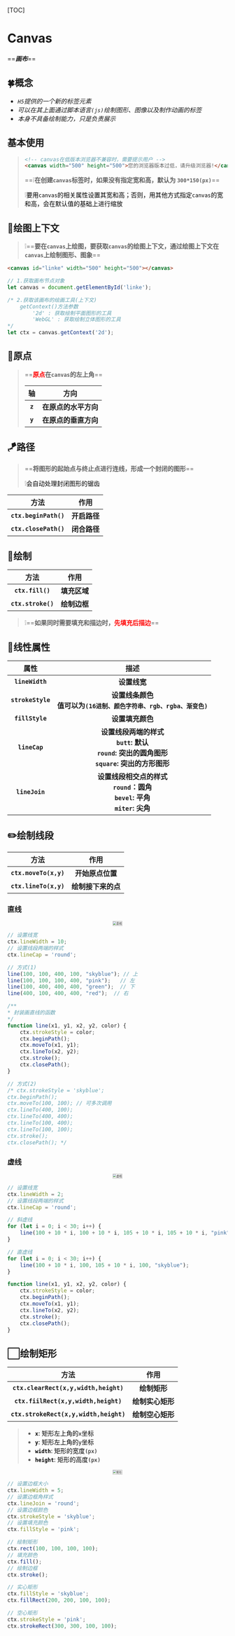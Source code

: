 [TOC]

# Canvas

==***画布***==



## 🍀概念

+ *`H5`提供的一个新的标签元素*
+ *可以在其上面通过脚本语言`(js)`绘制图形、图像以及制作动画的标签*
+ *本身不具备绘制能力，只是负责展示*













## 基本使用

> ~~~html
> <!-- canvas在低版本浏览器不兼容时，需要提示用户 -->
> <canvas width="500" height="500">您的浏览器版本过低，请升级浏览器!</canvas>
> ~~~
>
> ==:grey_exclamation:**在创建`canvas`标签时，如果没有指定宽和高，默认为 `300*150(px)`**==
>
> ❕<span style=color:black;>要用`canvas`的相关属性设置其宽和高；否则，用其他方式指定`canvas`的宽和高，会在默认值的基础上进行缩放</span>













## 🎈绘图上下文

> :grey_exclamation:==**要在`canvas`上绘图，要获取`canvas`的绘图上下文，通过绘图上下文在`canvas`上绘制图形、图象**==

~~~html
<canvas id="linke" width="500" height="500"></canvas>
~~~

~~~javascript
// 1.获取画布节点对象
let canvas = document.getElementById('linke');

/* 2.获取该画布的绘画工具(上下文)
	getContext()方法参数
    	'2d' : 获取绘制平面图形的工具
        'WebGL' : 获取绘制立体图形的工具
*/
let ctx = canvas.getContext('2d');
~~~



















## 🚩原点

> ==**<span style=color:red;>原点</span>在`canvas`的左上角**==
>
> |   轴    |         方向         |
> | :-----: | :------------------: |
> | **`z`** | **在原点的水平方向** |
> | **`y`** | **在原点的垂直方向** |















## 🪁路径

> ==**将图形的起始点与终止点进行连线，形成一个封闭的图形**==
>
> ❕<span style=color:black;>会自动处理封闭图形的锯齿</span>

|         方法          |     作用     |
| :-------------------: | :----------: |
| **`ctx.beginPath()`** | **开启路径** |
| **`ctx.closePath()`** | **闭合路径** |













## 🎨绘制

|        方法        |     作用     |
| :----------------: | :----------: |
|  **`ctx.fill()`**  | **填充区域** |
| **`ctx.stroke()`** | **绘制边框** |

> :grey_exclamation:==**如果同时需要填充和描边时，<span style=color:red;>先填充后描边</span>**==

















## 🏏线性属性

|       属性        |                             描述                             |
| :---------------: | :----------------------------------------------------------: |
|  **`lineWidth`**  |                         **设置线宽**                         |
| **`strokeStyle`** | **设置线条颜色<br>值可以为`(16进制、颜色字符串、rgb、rgba、渐变色)`** |
|  **`fillStyle`**  |                       **设置填充颜色**                       |
|   **`lineCap`**   | **设置线段两端的样式<br>`butt`: 默认<br>`round`: 突出的圆角图形<br>`square`: 突出的方形图形** |
|  **`lineJoin`**   | **设置线段相交点的样式<br>`round`：圆角<br>`bevel`: 平角<br>`miter`: 尖角** |













## :pencil2:绘制线段

|         方法          |        作用        |
| :-------------------: | :----------------: |
| **`ctx.moveTo(x,y)`** |  **开始原点位置**  |
| **`ctx.lineTo(x,y)`** | **绘制接下来的点** |







### 直线

<center><img src="images/%E7%9B%B4%E7%BA%BF.png" style="zoom:45%;border:thin solid silver;" title="直线" /></center>

~~~javascript
// 设置线宽
ctx.lineWidth = 10;
// 设置线段两端的样式
ctx.lineCap = 'round';

// 方式(1)
line(100, 100, 400, 100, "skyblue"); // 上
line(100, 100, 100, 400, "pink"); 	// 左
line(100, 400, 400, 400, "green");  // 下
line(400, 100, 400, 400, "red");  // 右

/** 
* 封装画直线的函数
*/
function line(x1, y1, x2, y2, color) {
    ctx.strokeStyle = color;
    ctx.beginPath();
    ctx.moveTo(x1, y1);
    ctx.lineTo(x2, y2);
    ctx.stroke();
    ctx.closePath();
}

// 方式(2)
/* ctx.strokeStyle = 'skyblue';
ctx.beginPath();
ctx.moveTo(100, 100); // 可多次调用
ctx.lineTo(400, 100);
ctx.lineTo(400, 400);
ctx.lineTo(100, 400);
ctx.lineTo(100, 100);
ctx.stroke();
ctx.closePath(); */
~~~













### 虚线

<center><img src="images/%E8%99%9A%E7%BA%BF.png" style="zoom:45%;border:thin solid silver;" title="虚线" /></center>

~~~javascript
// 设置线宽
ctx.lineWidth = 2;
// 设置线段两端的样式
ctx.lineCap = 'round';

// 斜虚线
for (let i = 0; i < 30; i++) {
    line(100 + 10 * i, 100 + 10 * i, 105 + 10 * i, 105 + 10 * i, "pink");
}

// 直虚线
for (let i = 0; i < 30; i++) {
    line(100 + 10 * i, 100, 105 + 10 * i, 100, "skyblue");
}

function line(x1, y1, x2, y2, color) {
    ctx.strokeStyle = color;
    ctx.beginPath();
    ctx.moveTo(x1, y1);
    ctx.lineTo(x2, y2);
    ctx.stroke();
    ctx.closePath();
}
~~~















## ⬜绘制矩形

|                  方法                  |       作用       |
| :------------------------------------: | :--------------: |
| **`ctx.clearRect(x,y,width,height)`**  |   **绘制矩形**   |
|  **`ctx.fiilRect(x,y,width,height)`**  | **绘制实心矩形** |
| **`ctx.strokeRect(x,y,width,height)`** | **绘制空心矩形** |

>+ <span style=color:black;>**`x`**: 矩形左上角的`x`坐标</span>
>+ <span style=color:black;>**`y`**: 矩形左上角的`y`坐标</span>
>+ <span style=color:black;>**`width`**: 矩形的宽度`(px)`</span>
>+ <span style=color:black;>**`height`**: 矩形的高度`(px)`</span>

<center><img src="images/%E7%9F%A9%E5%BD%A2.png" style="zoom:45%;border:thin solid silver;" title="矩形" /></center>

~~~javascript
// 设置边框大小
ctx.lineWidth = 5;
// 设置边框角样式
ctx.lineJoin = 'round';
// 设置边框颜色
ctx.strokeStyle = 'skyblue';
// 设置填充颜色
ctx.fillStyle = 'pink';

// 绘制矩形
ctx.rect(100, 100, 100, 100);
// 填充颜色
ctx.fill();
// 绘制边框
ctx.stroke();

// 实心矩形
ctx.fillStyle = 'skyblue';
ctx.fillRect(200, 200, 100, 100);

// 空心矩形
ctx.strokeStyle = 'pink';
ctx.strokeRect(300, 300, 100, 100);
~~~

